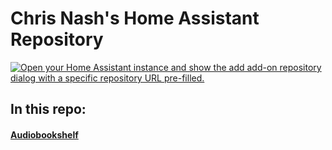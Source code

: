 # Chris Nash's Home Assistant Repository

[![Open your Home Assistant instance and show the add add-on repository dialog with a specific repository URL pre-filled.](https://my.home-assistant.io/badges/supervisor_add_addon_repository.svg)](https://my.home-assistant.io/redirect/supervisor_add_addon_repository/?repository_url=https%3A%2F%2Fgithub.com%2Fchristopherjnash%2Fhome-assistant-addons)

## In this repo:

#### [Audiobookshelf](./audiobookshelf)